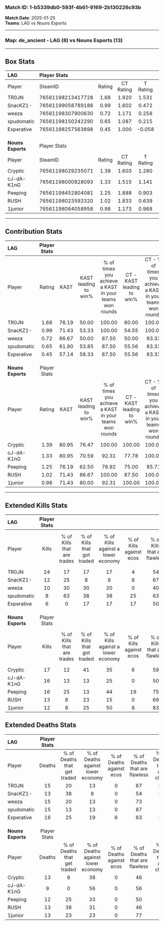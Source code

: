 ### Match ID: 1-b5339db0-593f-4b61-9169-2b130226c93b  
**Match Date**: 2025-01-25  
**Teams**: LAG vs Nouns Esports  

---  

### **Map**: de_ancient - LAG (8) vs Nouns Esports (13)  
---  

## Box Stats  

| **LAG**           | Player Stats      |        |           |          |       |       |       |         |        |      |     |
| :- | :- | :-: | :-: | :-: | :-: | :-: | :-: | :-: | :-: | :-: | :-: |
| Player            | SteamID           | Rating | CT Rating | T Rating | KAST  |  ADR  | Kills | Assists | Deaths | K/D  | HS% |
| TR0JN             | 76561198213417728 |  1.68  |   1.920   |  1.531   | 76.19 | 127.8 |  24   |    9    |   15   | 1.60 | 58  |
| SnacKZ1-          | 76561199058789188 |  0.99  |   1.602   |  0.472   | 71.43 | 70.2  |  12   |    3    |   13   | 0.92 | 50  |
| weeza             | 76561198307900630 |  0.72  |   1.171   |  0.258   | 66.67 | 42.8  |  10   |    1    |   15   | 0.67 | 40  |
| spudomatic        | 76561198150242290 |  0.65  |   1.087   |  0.215   | 61.90 | 51.7  |   8   |    4    |   15   | 0.53 | 12  |
| Experative        | 76561198257563898 |  0.45  |   1.000   |  -0.058  | 57.14 | 34.8  |   6   |    3    |   16   | 0.38 | 50  |
|                   |                   |        |           |          |       |       |       |         |        |      |     |
|                   |                   |        |           |          |       |       |       |         |        |      |     |
|                   |                   |        |           |          |       |       |       |         |        |      |     |
| **Nouns Esports** | Player Stats      |        |           |          |       |       |       |         |        |      |     |
| Player            | SteamID           | Rating | CT Rating | T Rating | KAST  |  ADR  | Kills | Assists | Deaths | K/D  | HS% |
| Cryptic           | 76561198029235071 |  1.39  |   1.603   |  1.280   | 80.95 | 102.6 |  17   |    9    |   13   | 1.31 | 64  |
| cJ-dA-K1nG        | 76561198000828093 |  1.33  |   1.515   |  1.141   | 80.95 | 70.1  |  16   |    4    |   9    | 1.78 | 37  |
| Peeping           | 76561198452804081 |  1.25  |   1.888   |  0.903   | 76.19 | 78.3  |  16   |    5    |   12   | 1.33 | 43  |
| RUSH              | 76561198023592320 |  1.02  |   1.833   |  0.639   | 71.43 | 64.8  |  13   |    6    |   13   | 1.00 | 23  |
| 1junior           | 76561198064058958 |  0.98  |   1.173   |  0.968   | 71.43 | 66.9  |  12   |    4    |   13   | 0.92 | 33  |
---  

## Contribution Stats  

| **LAG**           | Player Stats |       |                      |                                                        |                           |                                                             |                          |                                                            |
| :- | :-: | :-: | :-: | :-: | :-: | :-: | :-: | :-: |
| Player            |    Rating    | KAST  | KAST leading to win% | % of times you achieve a KAST in your teams won rounds | CT - KAST leading to win% | CT - % of times you achieve a KAST in your teams won rounds | T - KAST leading to win% | T - % of times you achieve a KAST in your teams won rounds |
| TR0JN             |     1.68     | 76.19 |        50.00         |                         100.00                         |           60.00           |                           100.00                            |          33.33           |                           100.00                           |
| SnacKZ1-          |     0.99     | 71.43 |        53.33         |                         100.00                         |           54.55           |                           100.00                            |          50.00           |                           100.00                           |
| weeza             |     0.72     | 66.67 |        50.00         |                         87.50                          |           50.00           |                            83.33                            |          50.00           |                           100.00                           |
| spudomatic        |     0.65     | 61.90 |        53.85         |                         87.50                          |           55.56           |                            83.33                            |          50.00           |                           100.00                           |
| Experative        |     0.45     | 57.14 |        58.33         |                         87.50                          |           55.56           |                            83.33                            |          66.67           |                           100.00                           |
|                   |              |       |                      |                                                        |                           |                                                             |                          |                                                            |
|                   |              |       |                      |                                                        |                           |                                                             |                          |                                                            |
|                   |              |       |                      |                                                        |                           |                                                             |                          |                                                            |
| **Nouns Esports** | Player Stats |       |                      |                                                        |                           |                                                             |                          |                                                            |
| Player            |    Rating    | KAST  | KAST leading to win% | % of times you achieve a KAST in your teams won rounds | CT - KAST leading to win% | CT - % of times you achieve a KAST in your teams won rounds | T - KAST leading to win% | T - % of times you achieve a KAST in your teams won rounds |
| Cryptic           |     1.39     | 80.95 |        76.47         |                         100.00                         |          100.00           |                           100.00                            |          60.00           |                           100.00                           |
| cJ-dA-K1nG        |     1.33     | 80.95 |        70.59         |                         92.31                          |           77.78           |                           100.00                            |          62.50           |                           83.33                            |
| Peeping           |     1.25     | 76.19 |        62.50         |                         76.92                          |           75.00           |                            85.71                            |          50.00           |                           66.67                            |
| RUSH              |     1.02     | 71.43 |        86.67         |                         100.00                         |           87.50           |                           100.00                            |          85.71           |                           100.00                           |
| 1junior           |     0.98     | 71.43 |        80.00         |                         92.31                          |          100.00           |                           100.00                            |          62.50           |                           83.33                            |
---  

## Extended Kills Stats  

| **LAG**           | Player Stats |                            |                            |                                    |                         |                              |                                 |                                       |                    |           |
| :- | :-: | :-: | :-: | :-: | :-: | :-: | :-: | :-: | :-: | :-: |
| Player            |    Kills     | % of Kills that are trades | % of Kills that got traded | % of Kills against a lower economy | % of Kills against ecos | % of Kills that are flawless | % of Kills that are close duels | % of Kills that are assisted by flash | Pistol Round Kills | AWP Kills |
| TR0JN             |      24      |             17             |             17             |                 17                 |            4            |              54              |                0                |                   0                   |         4          |     6     |
| SnacKZ1-          |      12      |             25             |             8              |                 8                  |            8            |              67              |                0                |                   0                   |         1          |     0     |
| weeza             |      10      |             30             |             30             |                 20                 |            0            |              40              |                0                |                   0                   |         0          |     0     |
| spudomatic        |      8       |             63             |             38             |                 38                 |           25            |              63              |               13                |                  25                   |         0          |     0     |
| Experative        |      6       |             0              |             17             |                 17                 |           17            |              50              |               17                |                   0                   |         1          |     0     |
|                   |              |                            |                            |                                    |                         |                              |                                 |                                       |                    |           |
|                   |              |                            |                            |                                    |                         |                              |                                 |                                       |                    |           |
|                   |              |                            |                            |                                    |                         |                              |                                 |                                       |                    |           |
| **Nouns Esports** | Player Stats |                            |                            |                                    |                         |                              |                                 |                                       |                    |           |
| Player            |    Kills     | % of Kills that are trades | % of Kills that got traded | % of Kills against a lower economy | % of Kills against ecos | % of Kills that are flawless | % of Kills that are close duels | % of Kills that are assisted by flash | Pistol Round Kills | AWP Kills |
| Cryptic           |      17      |             12             |             41             |                 35                 |            6            |              59              |                6                |                   6                   |         3          |     0     |
| cJ-dA-K1nG        |      16      |             13             |             13             |                 25                 |            0            |              50              |                6                |                   6                   |         0          |     0     |
| Peeping           |      16      |             25             |             13             |                 44                 |           19            |              75              |               13                |                   6                   |         0          |     0     |
| RUSH              |      13      |             8              |             23             |                 15                 |            0            |              69              |                8                |                  15                   |         2          |     0     |
| 1junior           |      12      |             8              |             25             |                 50                 |            8            |              83              |               17                |                   0                   |         1          |     8     |
## Extended Deaths Stats  

| **LAG**           | Player Stats |                             |                                   |                          |                               |                            |                           |               |
| :- | :-: | :-: | :-: | :-: | :-: | :-: | :-: | :-: |
| Player            |    Deaths    | % of Deaths that get traded | % of Deaths against lower economy | % of Deaths against ecos | % of Deaths that are flawless | % of Deaths that are close | % of Deaths while blinded | Deaths to AWP |
| TR0JN             |      15      |             20              |                13                 |            0             |              67               |             20             |             0             |       2       |
| SnacKZ1-          |      13      |             38              |                 8                 |            0             |              54               |             15             |            15             |       1       |
| weeza             |      15      |             20              |                13                 |            0             |              73               |             0              |            13             |       1       |
| spudomatic        |      15      |             13              |                13                 |            0             |              87               |             0              |             0             |       4       |
| Experative        |      16      |             25              |                19                 |            6             |              63               |             13             |             6             |       0       |
|                   |              |                             |                                   |                          |                               |                            |                           |               |
|                   |              |                             |                                   |                          |                               |                            |                           |               |
|                   |              |                             |                                   |                          |                               |                            |                           |               |
| **Nouns Esports** | Player Stats |                             |                                   |                          |                               |                            |                           |               |
| Player            |    Deaths    | % of Deaths that get traded | % of Deaths against lower economy | % of Deaths against ecos | % of Deaths that are flawless | % of Deaths that are close | % of Deaths while blinded | Deaths to AWP |
| Cryptic           |      13      |              8              |                38                 |            0             |              46               |             0              |             8             |       2       |
| cJ-dA-K1nG        |      9       |              0              |                56                 |            0             |              56               |             0              |            11             |       1       |
| Peeping           |      12      |             25              |                33                 |            0             |              50               |             8              |             0             |       1       |
| RUSH              |      13      |             38              |                31                 |            0             |              46               |             0              |             0             |       1       |
| 1junior           |      13      |             23              |                23                 |            0             |              77               |             8              |             0             |       1       |
